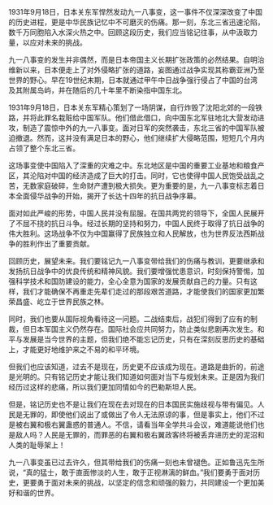 1931年9月18日，日本关东军悍然发动九一八事变，这一事件不仅深深改变了中国的历史进程，更是中华民族记忆中不可磨灭的伤痛。那一刻，东北三省迅速沦陷，数千万同胞陷入水深火热之中。回顾这段历史，我们应当铭记往事，从中汲取力量，以应对未来的挑战。

九一八事变的发生并非偶然，而是日本帝国主义长期扩张政策的必然结果。自明治维新以来，日本便走上了对外侵略扩张的道路，妄图通过战争实现其称霸亚洲乃至世界的野心。早在19世纪末期，日本就通过甲午中日战争强行侵占了中国的台湾及其附属岛屿，并在随后的几十年里不断染指中国东北。

1931年9月18日，日本关东军精心策划了一场阴谋，自行炸毁了沈阳北郊的一段铁路，并将此罪名栽赃给中国军队。他们借此借口，向中国东北军驻地北大营发动进攻，制造了震惊中外的九一八事变。面对日军的突然袭击，东北三省的中国军队被迫撤退。然而，这并没有满足日本的野心，他们继续扩大侵略范围，短短几个月内占领了整个东北三省。

这场事变使中国陷入了深重的灾难之中。东北地区是中国的重要工业基地和粮食产区，其沦陷对中国的经济造成了巨大的打击。同时，它也使得中国人民饱受战乱之苦，无数家庭破碎，生命财产遭到极大损失。更为重要的是，九一八事变标志着日本全面侵华战争的开始，揭开了长达十四年的抗日战争序幕。

面对如此严峻的形势，中国人民并没有屈服。在国共两党的领导下，全国人民展开了不屈不挠的抗日斗争。经过长期的坚持和努力，中国人民终于取得了抗日战争的伟大胜利。这场战争不仅为中国赢得了民族独立和人民解放，也为世界反法西斯战争的胜利作出了重要贡献。

回顾历史，展望未来。我们要铭记九一八事变带给我们的伤痛与教训，更要继承和发扬抗日战争中的优良传统和精神风貌。我们要增强忧患意识，时刻保持警惕，加强科学技术和国防建设的能力，全心全意为国家的发展贡献自己的力量。只有这样，我们才能确保不再重走先辈们走过的那段艰苦道路，才能使我们的国家更加繁荣昌盛、屹立于世界民族之林。

同时，我们也要从国际视角看待这一问题。二战结束后，战犯们得到了应有的制裁，但日本军国主义仍然存在。国际社会应共同努力，防止类似悲剧再次发生。和平与发展是当今世界的主题，但我们绝不能忘记历史，只有在深刻反思历史的基础上，才能更好地维护来之不易的和平环境。

但我们也应该知道，过去不是现在，历史更不应该成为现在。道路是曲折的，前途是光明的。只有铭记历史才能让我们知道如何面对当下与规划未来。正是因为我们经历过这样的悲痛，所以我们更加同情如今的巴勒斯坦人民。

但是，铭记历史也不是让我们在现在去对现在的日本国民实施歧视与带有偏见。人民是无罪的，即使他们说出了或做出了令人无法原谅的事，但是事实上，他们不过是被右翼和极右翼蛊惑的普通人。不信，请看当年全学共斗会议，难道能说他们也是敌人吗？人民是无罪的，而罪恶的右翼和极右翼政客终将被丢弃进历史的泥沼和人类的耻辱架上！

九一八事变虽已过去许久，但其带给我们的伤痛一刻也未曾褪色。正如鲁迅先生所说，“真的猛士，敢于直面惨淡的人生，敢于正视淋漓的鲜血。”我们要勇于面对历史，更要勇于面对未来的挑战，以坚定的信念和顽强的毅力，共同建设一个更加美好和谐的世界。